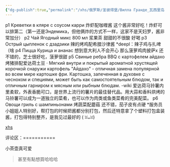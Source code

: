 ```yaml
---
{"dg-publish":true,"permalink":"/xhs/俄罗斯/圣彼得堡/Вилла Гранде_瓦西里岛24-25线/","tags":["rednote","圣彼得堡"],"created":"2025-03-17T22:12:36.222+08:00","updated":"2025-03-20T22:46:14.552+08:00"}
---
```


 

p1 Креветки в кляре с соусом карри 炸虾配咖喱酱 这个酱非常好吃！炸虾可以排第二（第一还是Эндемика，但他俩炸的方式不一样，这家不是天妇罗，酱非常加分）
p2 Чай Ягодный микс 800 мл 浆果茶 甜甜的不很酸 好喝
p3 Острый цыпленок с дзадзики 辣的烤鸡配希腊沙律酱 *deepl：辣子鸡与扎啤（啥
p4 Пицца Курица и ананас 想到意大利人不会开心 那么菠萝鸡肉披萨x 还不错的，芝士很好吃，菠萝很甜
p5 Свиные ребра BBQ с картофелем айдахо 烤猪排配爱达荷土豆
· Мягкий внутри и покрытый ароматной хрустящей корочкой снаружи картофель "Айдахо" - отличная замена популярной во всем мире картошке фри. Картошка, запеченная в духовке с чесноком и специями, может быть как самостоятельным блюдом, так и отличным гарниром к мясным или рыбным блюдам. -wiki
爱达荷马铃薯内里柔软，外表香脆可口，是世界上流行的薯片的最佳替代品。用大蒜和香料烘烤的马铃薯可以成为一道独立的菜肴，也可以作为肉类或鱼类菜肴的完美配菜。
p6 Овощи гриль с шампиньонами 烤蔬菜配蘑菇 还不错，茄子皮有点硬
*服务员小姐姐人特别好，帮打包的时候把酱都分别打包，然后还特意拿了个塑料打包盒装酱，打包得特别整齐，是我见过最好的 ( ꈍᴗꈍ)

[xhs](https://www.xiaohongshu.com/explore/648e3506000000001300ecb8?xsec_token=ABBRuW_PhTdjc9vwbQHOoWV-Xbm3cATqrX8tMm3L6oBwk=&xsec_source=pc_user)

评论区：===========

小茶壶真可爱

> 甚至有點想買哈哈哈